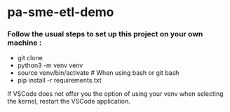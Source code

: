 # pa-sme-etl-demo

### Follow the usual steps to set up this project on your own machine : 
- git clone
- python3 -m venv venv
- source venv/bin/activate # When using bash or git bash
- pip install -r requirements.txt

If VSCode does not offer you the option of using your venv when selecting the kernel, restart the VSCode application.
